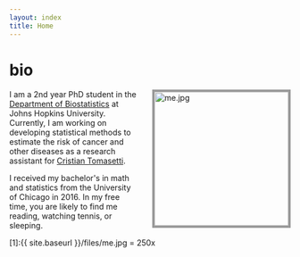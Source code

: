 ```yaml
---
layout: index
title: Home
---
```


<h1>bio</h1>

<img src="{{ site.baseurl }}/files/me.jpg" alt="me.jpg" style="float: right; width: 240px; margin-left: 24px; border: #999 4px solid"/>

I am a 2nd year PhD student in the [Department of Biostatistics](https://www.jhsph.edu/departments/biostatistics/index.html) at Johns Hopkins University. Currently, I am working on developing statistical methods to estimate the risk of cancer and other diseases as a research assistant for [Cristian Tomasetti](https://cristiantomasetti.com). 

I received my bachelor's in math and statistics from the University of Chicago in 2016. In my free time, you are likely to find me reading, watching tennis, or sleeping. 

[1]:{{ site.baseurl }}/files/me.jpg = 250x